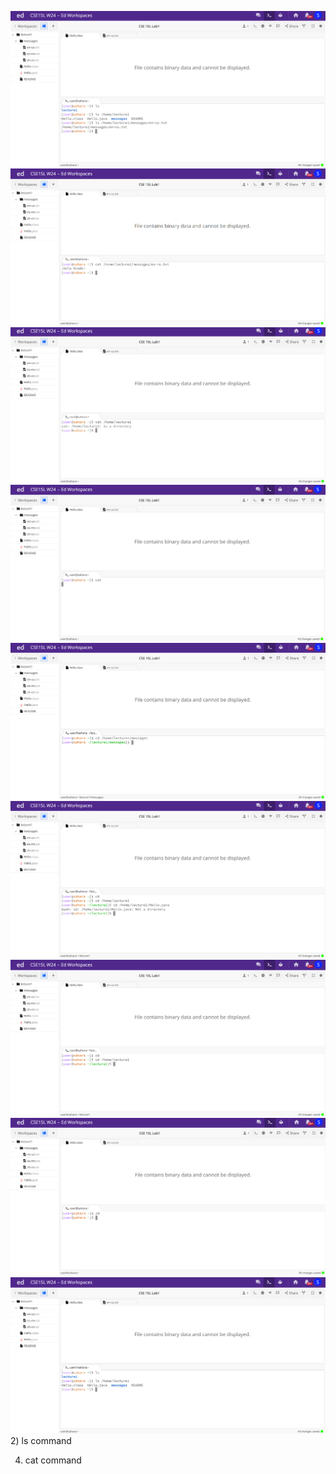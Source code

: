
![Image](cse15l1.png)
![Image](cse15l2.png)
![Image](cse15l3.png)
![Image](cse15l4.png)
![Image](cse15l5.png)
![Image](cse15l6.png)
![Image](cse15l7.png)
![Image](cse15l8.png)
![Image](cse15l9.png)
2) ls command




4) cat command
